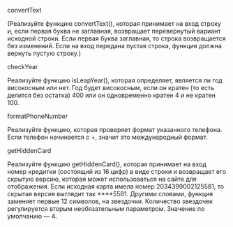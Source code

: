 convertText 

(Реализуйте функцию convertText(), которая принимает на вход строку и, если первая буква не заглавная, возвращает перевернутый вариант исходной строки. Если первая буква заглавная, то строка возвращается без изменений. Если на вход передана пустая строка, функция должна вернуть пустую строку.)

checkYear

Реализуйте функцию isLeapYear(), которая определяет, является ли год високосным или нет. Год будет високосным, если он кратен (то есть делится без остатка) 400 или он одновременно кратен 4 и не кратен 100.

formatPhoneNumber

Реализуйте функцию, которая проверяет формат указанного телефона. Если телефон начинается с +, значит это международный формат.

getHiddenCard

Реализуйте функцию getHiddenCard(), которая принимает на вход номер кредитки (состоящий из 16 цифр) в виде строки и возвращает его скрытую версию, 
которая может использоваться на сайте для отображения. Если исходная карта имела номер 2034399002125581, то скрытая версия выглядит так ****5581. 
Другими словами, функция заменяет первые 12 символов, на звездочки. Количество звездочек регулируется вторым необязательным параметром. Значение по умолчанию — 4.
